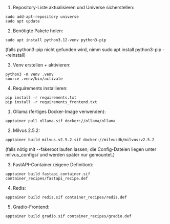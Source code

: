 1. Repository-Liste aktualisieren und Universe sicherstellen:

`sudo add-apt-repository universe`<br>
`sudo apt update`

2. Benötigte Pakete holen:

`sudo apt install python3.12-venv python3-pip`

(falls python3-pip nicht gefunden wird, nimm sudo apt install python3-pip --reinstall)

3. Venv erstellen + aktivieren:

`python3 -m venv .venv` <br>
`source .venv/bin/activate`

4. Requirements installieren:

`pip install -r requirements.txt` <br>
`pip install -r requirements_frontend.txt`







1. Ollama (fertiges Docker-Image verwenden):

`apptainer pull ollama.sif docker://ollama/ollama`

2. Milvus 2.5.2:

`apptainer build milvus.v2.5.2.sif docker://milvusdb/milvus:v2.5.2`

(falls nötig mit --fakeroot laufen lassen; die Config-Dateien liegen unter milvus_configs/ und werden später nur gemountet.)

3. FastAPI-Container (eigene Definition):

`apptainer build fastapi_container.sif container_recipes/fastapi_recipe.def`

4. Redis:

`apptainer build redis.sif container_recipes/redis.def`

5. Gradio-Frontend:

`apptainer build gradio.sif container_recipes/gradio.def`